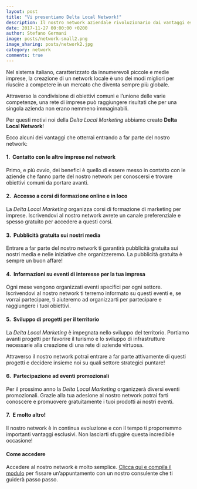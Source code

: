 ```yaml
---
layout: post
title: "Vi presentiamo Delta Local Network!"
description: Il nostro network aziendale rivoluzionario dai vantaggi esclusivi per rilanciare il territorio!
date: 2017-11-27 00:00:00 +0200
author: Stefano Germani
image: posts/network-small2.png
image_sharing: posts/network2.jpg
category: network
comments: true
---
```


Nel sistema italiano, caratterizzato da innumerevoli piccole e medie imprese, la creazione di un network locale è uno dei modi migliori per riuscire a competere in un mercato che diventa sempre più globale.

Attraverso la condivisione di obiettivi comuni e l’unione delle varie competenze, una rete di imprese può raggiungere risultati che per una singola azienda non erano nemmeno immaginabili. 

Per questi motivi noi della *Delta Local Marketing* abbiamo creato **Delta Local Network**! 

Ecco alcuni dei vantaggi che otterrai entrando a far parte del nostro network:

#### 1.&nbsp; Contatto con le altre imprese nel network

Primo, e più ovvio, dei benefici è quello di essere messo in contatto con le aziende che fanno parte del nostro network per conoscersi e trovare obiettivi comuni da portare avanti.

#### 2.&nbsp; Accesso a corsi di formazione online e in loco

La *Delta Local Marketing* organizza corsi di formazione di marketing per imprese. Iscrivendovi al nostro network avrete un canale preferenziale e spesso gratuito per accedere a questi corsi. 

#### 3.&nbsp; Pubblicità gratuita sui nostri media

Entrare a far parte del nostro network ti garantirà pubblicità gratuita sui nostri media e nelle iniziative che organizzeremo. La pubblicità gratuita è sempre un buon affare! 

#### 4.&nbsp; Informazioni su eventi di interesse per la tua impresa

Ogni mese vengono organizzati eventi specifici per ogni settore. Iscrivendovi al nostro network ti terremo informato su questi eventi e, se vorrai partecipare, ti aiuteremo ad organizzarti per partecipare e raggiungere i tuoi obiettivi.

#### 5.&nbsp; Sviluppo di progetti per il territorio

La *Delta Local Marketing* è impegnata nello sviluppo del territorio. Portiamo avanti progetti per favorire il turismo e lo sviluppo di infrastrutture necessarie alla creazione di una rete di aziende virtuosa. 

Attraverso il nostro network potrai entrare a far parte attivamente di questi progetti e decidere insieme noi su quali settore strategici puntare!

#### 6.&nbsp; Partecipazione ad eventi promozionali

Per il prossimo anno la *Delta Local Marketing* organizzerà diversi eventi promozionali. Grazie alla tua adesione al nostro network potrai farti conoscere e promuovere gratuitamente i tuoi prodotti ai nostri eventi.

#### 7.&nbsp; E molto altro!

Il nostro network è in continua evoluzione e con il tempo ti proporremmo importanti vantaggi esclusivi. Non lasciarti sfuggire questa incredibile occasione!
 
#### Come accedere

Accedere al nostro network è molto semplice. [Clicca qui  e compila il modulo][1] per fissare un’appuntamento con un nostro consulente che ti guiderà passo passo. 

[1]: https://deltalocalmarketing.it/network

